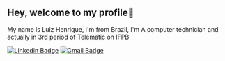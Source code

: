 ## Hey, welcome to my profile👋 
My name is Luiz Henrique, i'm from Brazil, I'm A computer technician and actually in 3rd period of Telematic on IFPB

[![Linkedin Badge](https://img.shields.io/badge/-Luiz%20Henrique-6633cc?style=flat-square&logo=Linkedin&logoColor=white&link=https://www.linkedin.com/in/luiz-henrique-898765206/)](https://www.linkedin.com/in/luiz-henrique-898765206/) 
[![Gmail Badge](https://img.shields.io/badge/-luizhfcb@gmail.com-6633cc?style=flat-square&logo=Gmail&logoColor=white&link=mailto:luizhfcb@gmail.com)](mailto:diego.schell.f@gmail.com)
<!---
luizhfcb/luizhfcb is a ✨ special ✨ repository because its `README.md` (this file) appears on your GitHub profile.
You can click the Preview link to take a look at your changes.
--->
